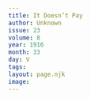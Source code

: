 ```yaml
---
title: It Doesn’t Pay
author: Unknown
issue: 23
volume: 8
year: 1916
month: 33
day: V
tags:
layout: page.njk
image:
---
```



